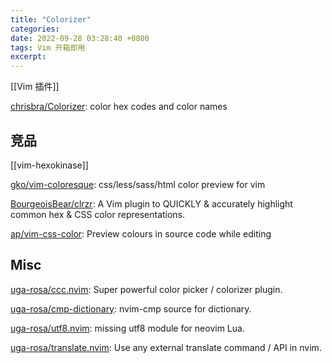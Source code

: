 ```yaml
---
title: "Colorizer"
categories: 
date: 2022-09-28 03:28:40 +0800
tags: Vim 开箱即用
excerpt: 
---
```


[[Vim 插件]]

[chrisbra/Colorizer](https://github.com/chrisbra/Colorizer): color hex codes and color names



## 竞品

[[vim-hexokinase]]


[gko/vim-coloresque](https://github.com/gko/vim-coloresque): css/less/sass/html color preview for vim

[BourgeoisBear/clrzr](https://github.com/BourgeoisBear/clrzr): A Vim plugin to QUICKLY & accurately highlight common hex & CSS color representations.

[ap/vim-css-color](https://github.com/ap/vim-css-color): Preview colours in source code while editing


## Misc


[uga-rosa/ccc.nvim](https://github.com/uga-rosa/ccc.nvim): Super powerful color picker / colorizer plugin.

[uga-rosa/cmp-dictionary](https://github.com/uga-rosa/cmp-dictionary): nvim-cmp source for dictionary.

[uga-rosa/utf8.nvim](https://github.com/uga-rosa/utf8.nvim): missing utf8 module for neovim Lua.

[uga-rosa/translate.nvim](https://github.com/uga-rosa/translate.nvim): Use any external translate command / API in nvim.



